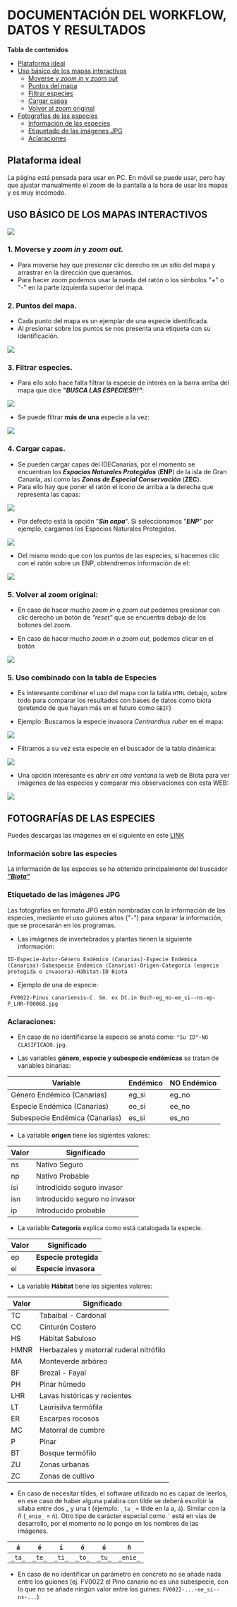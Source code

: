 # **DOCUMENTACIÓN DEL WORKFLOW, DATOS Y RESULTADOS** 

**Tabla de contenidos**

- [Plataforma ideal](#plataforma-ideal)
- [Uso básico de los mapas interactivos](#uso-básico-de-los-mapas-interactivos)
  - [Moverse y *zoom in* y *zoom out*](#1-moverse-y-zoom-in-y-zoom-out)
  - [Puntos del mapa](#2-puntos-del-mapa)
  - [Filtrar especies](#3-filtrar-especies)
  - [Cargar capas](#4-cargar-capas)
  - [Volver al zoom original](#5-volver-al-zoom-original)
- [Fotografías de las especies](#fotografías-de-las-especies)
  - [Información de las especies](#información-sobre-las-especies)
  - [Etiquetado de las imágenes JPG](#etiquetado-de-las-imágenes-jpg)
  - [Aclaraciones](#aclaraciones)

## **Plataforma ideal**

La página está pensada para usar en PC. En móvil se puede usar, pero hay que ajustar manualmente el zoom de la pantalla a la hora de usar los mapas y es muy incómodo.

## **USO BÁSICO DE LOS MAPAS INTERACTIVOS**

![](../figures/manual_mapas/01mapa_general.png)

### 1. **Moverse y *zoom in* y *zoom out.***

* Para moverse hay que presionar clic derecho en un sitio del mapa y arrastrar en la dirección que queramos.
* Para hacer zoom podemos usar la rueda del ratón o los símbolos "+" o "-" en la parte izquierda superior del mapa.

### 2. **Puntos del mapa**. 

* Cada punto del mapa es un ejemplar de una especie identificada.
* Al presionar sobre los puntos se nos presenta una etiqueta con su identificación.

![](../figures/manual_mapas/02punto_seleccionado.png)

### 3. **Filtrar especies**. 

* Para ello solo hace falta filtrar la especie de interés en la barra arriba del mapa que dice ***"BUSCA LAS ESPECIES!!!"***:

![](../figures/manual_mapas/03ejemplo_filtrado_1_individuo.png)

* Se puede filtrar **más de una** especie a la vez:

![](../figures/manual_mapas/04ejemplo_filtrado_varios_individuo.png)

### 4. **Cargar capas**. 

* Se pueden cargar capas del IDECanarias, por el momento se encuentran los ***Espacios Naturales Protegidos*** (**ENP**) de la isla de Gran Canaria, así como las ***Zonas de Especial Conservación*** (**ZEC**).
* Para ello hay que poner el ratón el icono de arriba a la derecha que representa las capas:

![](../figures/manual_mapas/05icono_capas.png)

* Por defecto está la opción "***Sin capa***". Si seleccionamos "***ENP***" por ejemplo, cargamos los Especios Naturales Protegidos.

![](../figures/manual_mapas/06capa_enp.png)

* Del mismo modo que con los puntos de las especies, si hacemos clic con el ratón sobre un ENP, obtendremos información de el:

![](../figures/manual_mapas/07clic_enp.png)

### 5. **Volver al zoom original:**

* En caso de hacer mucho *zoom in* o *zoom out* podemos presionar con clic derecho un botón de *"reset"* que se encuentra debajo de los botones del zoom.

* En caso de hacer mucho *zoom in* o *zoom out*, podemos clicar en el botón

![](../figures/manual_mapas/08boton_reset.png)

### 5. **Uso combinado con la tabla de Especies** 

* Es interesante combinar el uso del mapa con la tabla `HTML` debajo, sobre todo para comparar los resultados con bases de datos como biota (pretendo de que hayan más en el futuro como `GBIF`)

* Ejemplo: Buscamos la especie invasora *Centranthus ruber* en el mapa:

![](../figures/manual_mapas/09buscar_c.ruber_mapa.png)

* Filtramos a su vez esta especie en el buscador de la tabla dinámica:

![](../figures/manual_mapas/10buscar_c.ruber_tabla.png)

* Una opción interesante es *abrir en otra ventana* la web de Biota para ver imágenes de las especies y comparar mis observaciones con esta WEB:

![](../figures/manual_mapas/11web_vs_biota.png)

## **FOTOGRAFÍAS DE LAS ESPECIES**

Puedes descargas las imágenes en el siguiente en este [LINK](https://juankkar.github.io/Especies_Encontradas_GC/data) 

### **Información sobre las especies**

La información de las especies se ha obtenido principalmente del buscador [***"Biota"***](https://www.biodiversidadcanarias.es/biota/)

### **Etiquetado de las imágenes JPG**

Las fotografías en formato JPG están nombradas con la información de las especies, mediante el uso guiones altos ("```-```") para separar la información, que se procesarán en los programas. 

* Las imágenes de invertebrados y plantas tienen la siguiente información: 

```
ID-Especie-Autor-Género Endémico (Canarias)-Especie Endémica (Canarias)-Subespecie Endémica (Canarias)-Origen-Categoría (especie protegida o invasora)-Hábitat-ID Biota
``` 

* Ejemplo de una de especie:

```
 FV0022-Pinus canariensis-C. Sm. ex DC.in Buch-eg_no-ee_si--ns-ep-P_LHR-F00068.jpg
```

### **Aclaraciones:** 

- En caso de no identificarse la especie se anota como: ```"Su ID"-NO CLASIFICADO.jpg```.

- Las variables **género, especie y subespecie endémicas** se tratan de variables binarias:

<center>

  |         **Variable**           | **Endémico**    | **NO Endémico** | 
  | ------------------------------ | --------------- | --------------- |
  | Género Endémico (Canarias)     |      eg_si      |   eg_no         | 
  | Especie Endémica (Canarias)    |      ee_si      |   ee_no         |
  | Subespecie Endémica (Canarias) |      es_si      |   es_no         |

</center>

- La variable **origen** tiene los sigientes valores:

<center>


  | **Valor**  |  **Significado**               | 
  | ---------- | ------------------------------ |
  | ns         | Nativo Seguro                  | 
  | np         | Nativo Probable                |
  | isi        | Introdicido seguro invasor     |
  | isn        | Introducido seguro no invasor  |
  | ip         | Introducido probable           |

</center>

- La variable **Categoría** explica como está catalogada la especie.

<center>

  | **Valor**  |  **Significado**               | 
  | ---------- | ------------------------------ |
  | ep         | **Especie protegida**          | 
  | ei         | **Especie invasora**           |

</center>

- La variable **Hábitat** tiene los sigientes valores:

<center>


  | **Valor**  |  **Significado**                         | 
  | ---------- | -----------------------------------------|
  | TC         | Tabaibal - Cardonal                      | 
  | CC         | Cinturón Costero                         |
  | HS         | Hábitat Sabuloso                         |
  | HMNR       | Herbazales y matorral ruderal nitrófilo  |
  | MA         | Monteverde arbóreo                       |
  | BF         | Brezal - Fayal                           |
  | PH         | Pinar húmedo                             |
  | LHR        | Lavas históricas y recientes             |
  | LT         | Laurisilva termófila                     |
  | ER         | Escarpes rocosos                         |
  | MC         | Matorral de cumbre                       |
  | P          | Pinar                                    |
  | BT         | Bosque termófilo                         |
  | ZU         | Zonas urbanas                            |
  | ZC         | Zonas de cultivo                         |



</center>

- En caso de necesitar tildes, el software utilizado no es capaz de leerlos, en ese caso de haber alguna palabra con tilde se deberá escribir la sílaba entre dos _ y una t (ejemplo: `_ta_` = tilde en la a, `á`). Similar con la ñ (`_enie_` = `ñ`). Otro tipo de carácter especial como `¨` está en vías de desarrollo, por el momento no lo pongo en los nombres de las imágenes.

<center>

  | `á`       | `é`       | `í`       | `ó`       | `ú`       | `ñ`       | 
  | -------   | -------   | -------   | -------   | -------   | -------   |
  | `_ta_`    | `_te_`    | `_ti_`    | `_to_`    | `_tu_`    | `_enie_`  | 

</center>

- En caso de no identificar un parámetro en concreto no se añade nada entre los guiones (ej. FV0022 el Pino canario no es una subespecie, con lo que no se añade ningún valor entre los guines: ```FV0022-...-ee_si--ns-...```).